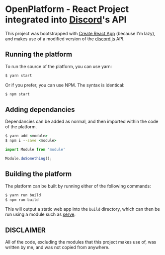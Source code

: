 # OpenPlatform - React Project integrated into [Discord](https://discordapp.com)'s API

This project was bootstrapped with [Create React App][1] (because I'm lazy), and makes use of a modified version of the [discord.js][2] API.

## Running the platform
To run the source of the platform, you can use yarn:
```cmd
$ yarn start
```
Or if you prefer, you can use NPM. The syntax is identical:
```cmd
$ npm start
```

## Adding dependancies
Dependancies can be added as normal, and then imported within the code of the platform.

```cmd
$ yarn add <module>
$ npm i --save <module>
```
```js
import Module from 'module'

Module.doSomething();
```

## Building the platform
The platform can be built by running either of the following commands:
```cmd
$ yarn run build
$ npm run build
```
This will output a static web app into the `build` directory, which can then be run using a module such as [serve][3].

## DISCLAIMER
All of the code, excluding the modules that this project makes use of, was written by me, and was not copied from anywhere.



[1]: https://github.com/facebookincubator/create-react-app "Create React App"
[2]: https://discord.js.org "discord.js"
[3]: https://github.com/zeit/serve#readme "serve"